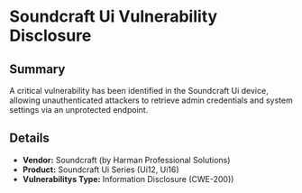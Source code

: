 # Soundcraft Ui  Vulnerability Disclosure

## Summary

A critical vulnerability has been identified in the  Soundcraft Ui device, allowing unauthenticated attackers to retrieve admin credentials and system settings via an unprotected endpoint.

## Details

- **Vendor:** Soundcraft (by Harman Professional Solutions)
- **Product:** Soundcraft Ui Series (Ui12, Ui16)
- **Vulnerabilitys Type:** Information Disclosure  (CWE-200))
